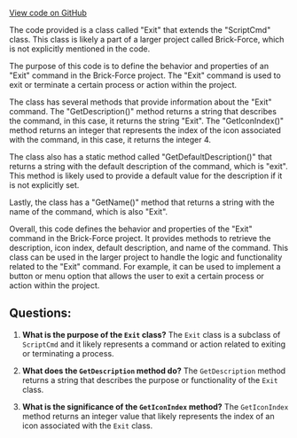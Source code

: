 [View code on GitHub](https://github.com/TieHaxJan/Brick-Force/Assembly-CSharp\Exit.cs)

The code provided is a class called "Exit" that extends the "ScriptCmd" class. This class is likely a part of a larger project called Brick-Force, which is not explicitly mentioned in the code.

The purpose of this code is to define the behavior and properties of an "Exit" command in the Brick-Force project. The "Exit" command is used to exit or terminate a certain process or action within the project.

The class has several methods that provide information about the "Exit" command. The "GetDescription()" method returns a string that describes the command, in this case, it returns the string "Exit". The "GetIconIndex()" method returns an integer that represents the index of the icon associated with the command, in this case, it returns the integer 4.

The class also has a static method called "GetDefaultDescription()" that returns a string with the default description of the command, which is "exit". This method is likely used to provide a default value for the description if it is not explicitly set.

Lastly, the class has a "GetName()" method that returns a string with the name of the command, which is also "Exit".

Overall, this code defines the behavior and properties of the "Exit" command in the Brick-Force project. It provides methods to retrieve the description, icon index, default description, and name of the command. This class can be used in the larger project to handle the logic and functionality related to the "Exit" command. For example, it can be used to implement a button or menu option that allows the user to exit a certain process or action within the project.
## Questions: 
 1. **What is the purpose of the `Exit` class?**
The `Exit` class is a subclass of `ScriptCmd` and it likely represents a command or action related to exiting or terminating a process.

2. **What does the `GetDescription` method do?**
The `GetDescription` method returns a string that describes the purpose or functionality of the `Exit` class.

3. **What is the significance of the `GetIconIndex` method?**
The `GetIconIndex` method returns an integer value that likely represents the index of an icon associated with the `Exit` class.
